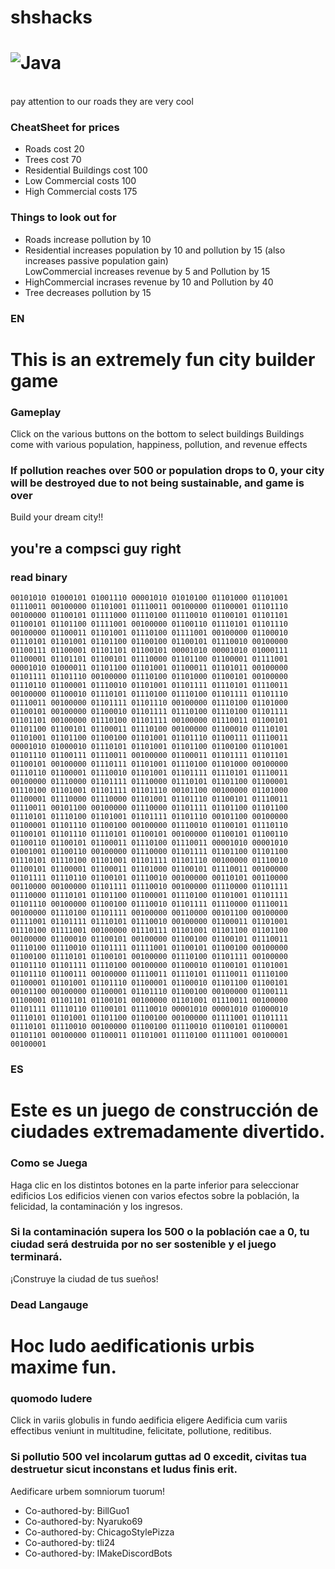 # shshacks 
![Java](https://img.shields.io/badge/java-%23ED8B00.svg?style=for-the-badge&logo=java&logoColor=white)
===============================================================
<br>pay attention to our roads they are very cool

### CheatSheet for prices

<ul>
  <li>Roads cost 20</li>
  <li>Trees cost 70</li>
  <li>Residential Buildings cost 100</li>
  <li>Low Commercial costs 100</li>
  <li>High Commercial costs 175</li>
</ul>

### Things to look out for

<ul>
  <li>Roads increase pollution by 10</li>
  <li>Residential increases population by 10 and pollution by 15 (also increases passive population gain)</li>
  </li>LowCommercial increases revenue by 5 and Pollution by 15</li>
  <li>HighCommercial incrases revenue by 10 and Pollution by 40</li>
  <li>Tree decreases pollution by 15</li>
</ul>



### EN
<h1>This is an extremely fun city builder game</h1>

### Gameplay
Click on the various buttons on the bottom to select buildings
Buildings come with various population, happiness, pollution, and revenue effects

### If pollution reaches over 500 or population drops to 0, your city will be destroyed due to not being sustainable, and game is over

Build your dream city!!



<h2>you're a compsci guy right</h2>

### read binary

`00101010 01000101 01001110 00001010 01010100 01101000 01101001 01110011 00100000 01101001 01110011 00100000 01100001 01101110 00100000 01100101 01111000 01110100 01110010 01100101 01101101 01100101 01101100 01111001 00100000 01100110 01110101 01101110 00100000 01100011 01101001 01110100 01111001 00100000 01100010 01110101 01101001 01101100 01100100 01100101 01110010 00100000 01100111 01100001 01101101 01100101 00001010 00001010 01000111 01100001 01101101 01100101 01110000 01101100 01100001 01111001 00001010 01000011 01101100 01101001 01100011 01101011 00100000 01101111 01101110 00100000 01110100 01101000 01100101 00100000 01110110 01100001 01110010 01101001 01101111 01110101 01110011 00100000 01100010 01110101 01110100 01110100 01101111 01101110 01110011 00100000 01101111 01101110 00100000 01110100 01101000 01100101 00100000 01100010 01101111 01110100 01110100 01101111 01101101 00100000 01110100 01101111 00100000 01110011 01100101 01101100 01100101 01100011 01110100 00100000 01100010 01110101 01101001 01101100 01100100 01101001 01101110 01100111 01110011 00001010 01000010 01110101 01101001 01101100 01100100 01101001 01101110 01100111 01110011 00100000 01100011 01101111 01101101 01100101 00100000 01110111 01101001 01110100 01101000 00100000 01110110 01100001 01110010 01101001 01101111 01110101 01110011 00100000 01110000 01101111 01110000 01110101 01101100 01100001 01110100 01101001 01101111 01101110 00101100 00100000 01101000 01100001 01110000 01110000 01101001 01101110 01100101 01110011 01110011 00101100 00100000 01110000 01101111 01101100 01101100 01110101 01110100 01101001 01101111 01101110 00101100 00100000 01100001 01101110 01100100 00100000 01110010 01100101 01110110 01100101 01101110 01110101 01100101 00100000 01100101 01100110 01100110 01100101 01100011 01110100 01110011 00001010 00001010 01001001 01100110 00100000 01110000 01101111 01101100 01101100 01110101 01110100 01101001 01101111 01101110 00100000 01110010 01100101 01100001 01100011 01101000 01100101 01110011 00100000 01101111 01110110 01100101 01110010 00100000 00110101 00110000 00110000 00100000 01101111 01110010 00100000 01110000 01101111 01110000 01110101 01101100 01100001 01110100 01101001 01101111 01101110 00100000 01100100 01110010 01101111 01110000 01110011 00100000 01110100 01101111 00100000 00110000 00101100 00100000 01111001 01101111 01110101 01110010 00100000 01100011 01101001 01110100 01111001 00100000 01110111 01101001 01101100 01101100 00100000 01100010 01100101 00100000 01100100 01100101 01110011 01110100 01110010 01101111 01111001 01100101 01100100 00100000 01100100 01110101 01100101 00100000 01110100 01101111 00100000 01101110 01101111 01110100 00100000 01100010 01100101 01101001 01101110 01100111 00100000 01110011 01110101 01110011 01110100 01100001 01101001 01101110 01100001 01100010 01101100 01100101 00101100 00100000 01100001 01101110 01100100 00100000 01100111 01100001 01101101 01100101 00100000 01101001 01110011 00100000 01101111 01110110 01100101 01110010 00001010 00001010 01000010 01110101 01101001 01101100 01100100 00100000 01111001 01101111 01110101 01110010 00100000 01100100 01110010 01100101 01100001 01101101 00100000 01100011 01101001 01110100 01111001 00100001 00100001`



### ES

<h1>Este es un juego de construcción de ciudades extremadamente divertido.</h1>

### Como se Juega
Haga clic en los distintos botones en la parte inferior para seleccionar edificios
Los edificios vienen con varios efectos sobre la población, la felicidad, la contaminación y los ingresos.

### Si la contaminación supera los 500 o la población cae a 0, tu ciudad será destruida por no ser sostenible y el juego terminará.

¡Construye la ciudad de tus sueños!




### Dead Langauge

<h1>Hoc ludo aedificationis urbis maxime fun.</h1>

### quomodo ludere
Click in variis globulis in fundo aedificia eligere
Aedificia cum variis effectibus veniunt in multitudine, felicitate, pollutione, reditibus.

### Si pollutio 500 vel incolarum guttas ad 0 excedit, civitas tua destruetur sicut inconstans et ludus finis erit.

Aedificare urbem somniorum tuorum!










<ul>
  <li>Co-authored-by: BillGuo1 <BillGuo1@users.noreply.github.com></li>
  <li>Co-authored-by: Nyaruko69 <Nyaruko69@users.noreply.github.com></li>
  <li>Co-authored-by: ChicagoStylePizza <ChicagoStylePizza@users.noreply.github.com></li>
  <li>Co-authored-by: tli24 <tli24@users.noreply.github.com></li>
  <li>Co-authored-by: IMakeDiscordBots <IMakeDiscordBots@users.noreply.github.com></li>
</ul>


